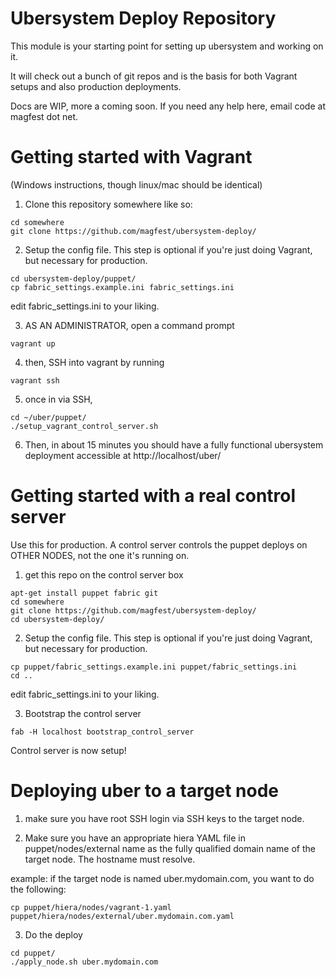Ubersystem Deploy Repository
============================

This module is your starting point for setting up ubersystem and working on it.  

It will check out a bunch of git repos and is the basis for both Vagrant setups and also production deployments.

Docs are WIP, more a coming soon. If you need any help here, email code at magfest dot net.


Getting started with Vagrant
===============

(Windows instructions, though linux/mac should be identical)

1) Clone this repository somewhere like so:
```
cd somewhere
git clone https://github.com/magfest/ubersystem-deploy/ 
```

2) Setup the config file.  This step is optional if you're just doing Vagrant, but necessary for production.
```
cd ubersystem-deploy/puppet/
cp fabric_settings.example.ini fabric_settings.ini
```

edit fabric_settings.ini to your liking.

3) AS AN ADMINISTRATOR, open a command prompt
```
vagrant up
```

4) then, SSH into vagrant by running
```
vagrant ssh
```

5) once in via SSH,
```
cd ~/uber/puppet/
./setup_vagrant_control_server.sh
```

6) Then, in about 15 minutes you should have a fully functional ubersystem deployment accessible at http://localhost/uber/


Getting started with a real control server
====================

Use this for production.  A control server controls the puppet deploys on OTHER NODES, not the one it's running on.

1) get this repo on the control server box
```
apt-get install puppet fabric git
cd somewhere
git clone https://github.com/magfest/ubersystem-deploy/ 
cd ubersystem-deploy/
```

2) Setup the config file.  This step is optional if you're just doing Vagrant, but necessary for production.
```
cp puppet/fabric_settings.example.ini puppet/fabric_settings.ini
cd ..
```

edit fabric_settings.ini to your liking.

3) Bootstrap the control server

```
fab -H localhost bootstrap_control_server
```

Control server is now setup!


Deploying uber to a target node
==========

1) make sure you have root SSH login via SSH keys to the target node.  

2) Make sure you have an appropriate hiera YAML file in puppet/nodes/external name as the fully qualified domain name of the target node.  The hostname must resolve.

example: if the target node is named uber.mydomain.com, you want to do the following:

```
cp puppet/hiera/nodes/vagrant-1.yaml puppet/hiera/nodes/external/uber.mydomain.com.yaml
```

3) Do the deploy

```
cd puppet/
./apply_node.sh uber.mydomain.com
```
